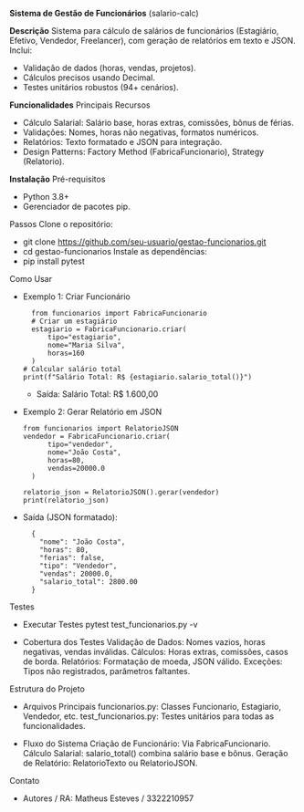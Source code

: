 **Sistema de Gestão de Funcionários**
(salario-calc)

**Descrição**
Sistema para cálculo de salários de funcionários (Estagiário, Efetivo, Vendedor, Freelancer), com geração de relatórios em texto e JSON. Inclui:
- Validação de dados (horas, vendas, projetos).
- Cálculos precisos usando Decimal.
- Testes unitários robustos (94+ cenários).

**Funcionalidades**
Principais Recursos
- Cálculo Salarial: Salário base, horas extras, comissões, bônus de férias.
- Validações:	Nomes, horas não negativas, formatos numéricos.
- Relatórios:	Texto formatado e JSON para integração.
- Design Patterns:	Factory Method (FabricaFuncionario), Strategy (Relatorio).
  
**Instalação**
Pré-requisitos
- Python 3.8+
- Gerenciador de pacotes pip.

Passos
Clone o repositório:
- git clone https://github.com/seu-usuario/gestao-funcionarios.git
- cd gestao-funcionarios 
Instale as dependências:
- pip install pytest  

Como Usar
- Exemplo 1: Criar Funcionário
  
        from funcionarios import FabricaFuncionario  
        # Criar um estagiário  
        estagiario = FabricaFuncionario.criar(  
            tipo="estagiario",  
            nome="Maria Silva",  
            horas=160  
        )  
      # Calcular salário total  
      print(f"Salário Total: R$ {estagiario.salario_total()}")  
  - Saída:
        Salário Total: R$ 1.600,00

- Exemplo 2: Gerar Relatório em JSON

      from funcionarios import RelatorioJSON  
      vendedor = FabricaFuncionario.criar(  
            tipo="vendedor",  
            nome="João Costa",  
            horas=80,  
            vendas=20000.0  
        )  

      relatorio_json = RelatorioJSON().gerar(vendedor)  
      print(relatorio_json)
  
- Saída (JSON formatado):

        {  
          "nome": "João Costa",  
          "horas": 80,  
          "ferias": false,  
          "tipo": "Vendedor",  
          "vendas": 20000.0,  
          "salario_total": 2800.00  
        }  

Testes

- Executar Testes
        pytest test_funcionarios.py -v
  
- Cobertura dos Testes
    Validação de Dados:	Nomes vazios, horas negativas, vendas inválidas.
    Cálculos:	Horas extras, comissões, casos de borda.
    Relatórios:	Formatação de moeda, JSON válido.
    Exceções:	Tipos não registrados, parâmetros faltantes.
  
Estrutura do Projeto
- Arquivos Principais
    funcionarios.py:	Classes Funcionario, Estagiario, Vendedor, etc.
    test_funcionarios.py:	Testes unitários para todas as funcionalidades.
  
- Fluxo do Sistema
    Criação de Funcionário: Via FabricaFuncionario.
    Cálculo Salarial: salario_total() combina salário base e bônus.
    Geração de Relatório: RelatorioTexto ou RelatorioJSON.

Contato
- Autores / RA: 
Matheus Esteves / 3322210957

